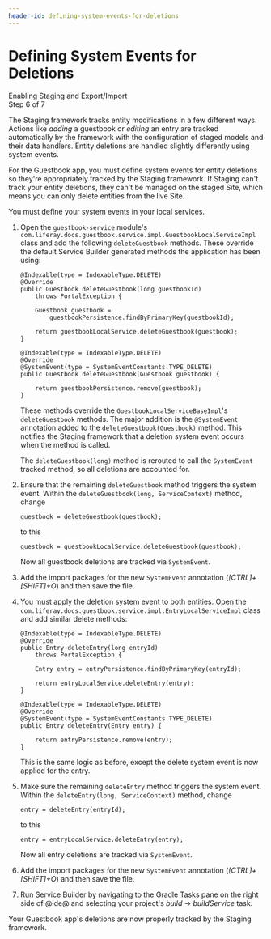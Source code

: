 ```yaml
---
header-id: defining-system-events-for-deletions
---
```


# Defining System Events for Deletions

<div class="learn-path-step">
    <p>Enabling Staging and Export/Import<br>Step 6 of 7</p>
</div>

The Staging framework tracks entity modifications in a few different ways.
Actions like *adding* a guestbook or *editing* an entry are tracked
automatically by the framework with the configuration of staged models and their
data handlers. Entity deletions are handled slightly differently using system
events.

For the Guestbook app, you must define system events for entity deletions so
they're appropriately tracked by the Staging framework. If Staging can't track
your entity deletions, they can't be managed on the staged Site, which means you
can only delete entities from the live Site.

You must define your system events in your local services.

1.  Open the `guestbook-service` module's
    `com.liferay.docs.guestbook.service.impl.GuestbookLocalServiceImpl` class
    and add the following `deleteGuestbook` methods. These override the default
    Service Builder generated methods the application has been using:

        @Indexable(type = IndexableType.DELETE)
        @Override
        public Guestbook deleteGuestbook(long guestbookId)
            throws PortalException {

            Guestbook guestbook =
                guestbookPersistence.findByPrimaryKey(guestbookId);

            return guestbookLocalService.deleteGuestbook(guestbook);
        }

        @Indexable(type = IndexableType.DELETE)
        @Override
        @SystemEvent(type = SystemEventConstants.TYPE_DELETE)
        public Guestbook deleteGuestbook(Guestbook guestbook) {

            return guestbookPersistence.remove(guestbook);
        }

    These methods override the `GuestbookLocalServiceBaseImpl`'s
    `deleteGuestbook` methods. The major addition is the `@SystemEvent`
    annotation added to the `deleteGuestbook(Guestbook)` method. This notifies
    the Staging framework that a deletion system event occurs when the method is
    called.

    The `deleteGuestbook(long)` method is rerouted to call the `SystemEvent`
    tracked method, so all deletions are accounted for.

2.  Ensure that the remaining `deleteGuestbook` method triggers the system
    event. Within the `deleteGuestbook(long, ServiceContext)` method, change

        guestbook = deleteGuestbook(guestbook);

    to this

        guestbook = guestbookLocalService.deleteGuestbook(guestbook);

    Now all guestbook deletions are tracked via `SystemEvent`.

3.  Add the import packages for the new `SystemEvent` annotation
    (*[CTRL]+[SHIFT]+O*) and then save the file.

4.  You must apply the deletion system event to both entities. Open the
    `com.liferay.docs.guestbook.service.impl.EntryLocalServiceImpl` class and
    add similar delete methods:

        @Indexable(type = IndexableType.DELETE)
        @Override
        public Entry deleteEntry(long entryId)
            throws PortalException {

            Entry entry = entryPersistence.findByPrimaryKey(entryId);

            return entryLocalService.deleteEntry(entry);
        }

        @Indexable(type = IndexableType.DELETE)
        @Override
        @SystemEvent(type = SystemEventConstants.TYPE_DELETE)
        public Entry deleteEntry(Entry entry) {

            return entryPersistence.remove(entry);
        }

    This is the same logic as before, except the delete system event is now
    applied for the entry.

5.  Make sure the remaining `deleteEntry` method triggers the system
    event. Within the `deleteEntry(long, ServiceContext)` method, change

        entry = deleteEntry(entryId);

    to this

        entry = entryLocalService.deleteEntry(entry);

    Now all entry deletions are tracked via `SystemEvent`.

6.  Add the import packages for the new `SystemEvent` annotation
    (*[CTRL]+[SHIFT]+O*) and then save the file.

7.  Run Service Builder by navigating to the Gradle Tasks pane on the right side
    of @ide@ and selecting your project's *build* &rarr; *buildService* task.

Your Guestbook app's deletions are now properly tracked by the Staging
framework.
